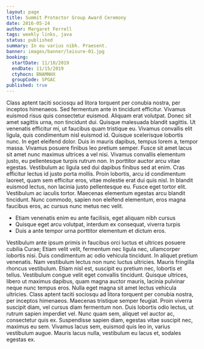 ```yaml
---
layout: page
title: Summit Protector Group Award Ceremony
date: 2016-05-24
author: Margaret Ferrell
tags: weekly links, java
status: published
summary: In eu varius nibh. Praesent.
banner: images/banner/leisure-01.jpg
booking:
  startDate: 11/10/2019
  endDate: 11/15/2019
  ctyhocn: BNAMNHX
  groupCode: SPGAC
published: true
---
```

Class aptent taciti sociosqu ad litora torquent per conubia nostra, per inceptos himenaeos. Sed fermentum ante in tincidunt efficitur. Vivamus euismod risus quis consectetur euismod. Aliquam erat volutpat. Donec sit amet sagittis urna, non tincidunt dui. Quisque malesuada blandit sagittis. Ut venenatis efficitur mi, ut faucibus quam tristique eu. Vivamus convallis elit ligula, quis condimentum nisl euismod id. Quisque scelerisque lobortis nunc.
In eget eleifend dolor. Duis in mauris dapibus, tempus lorem a, tempor massa. Vivamus posuere finibus leo pretium semper. Fusce sit amet lacus sit amet nunc maximus ultrices a vel nisi. Vivamus convallis elementum justo, eu pellentesque turpis rutrum non. In porttitor auctor arcu vitae egestas. Vestibulum ac ligula sed dui dapibus finibus sed at enim. Cras efficitur lectus id justo porta mollis. Proin lobortis, arcu id condimentum laoreet, quam sem efficitur eros, vitae molestie erat dui quis nisl. In blandit euismod lectus, non lacinia justo pellentesque eu. Fusce eget tortor elit. Vestibulum ac iaculis tortor. Maecenas elementum egestas arcu blandit tincidunt. Nunc commodo, sapien non eleifend elementum, eros magna faucibus eros, ac cursus nunc metus nec velit.

* Etiam venenatis enim eu ante facilisis, eget aliquam nibh cursus
* Quisque eget arcu volutpat, interdum ex consequat, viverra turpis
* Duis a ante tempor urna porttitor elementum et dictum eros.

Vestibulum ante ipsum primis in faucibus orci luctus et ultrices posuere cubilia Curae; Etiam velit velit, fermentum nec ligula nec, ullamcorper lobortis nisi. Duis condimentum ac odio vehicula tincidunt. In aliquet pretium venenatis. Nam vestibulum lectus non nunc luctus ultricies. Mauris fringilla rhoncus vestibulum. Etiam nisl est, suscipit eu pretium nec, lobortis et tellus. Vestibulum congue velit eget convallis tincidunt.
Quisque ultrices, libero ut maximus dapibus, quam magna auctor mauris, lacinia pulvinar neque nunc tempus eros. Nulla eget magna sit amet lectus vehicula ultricies. Class aptent taciti sociosqu ad litora torquent per conubia nostra, per inceptos himenaeos. Maecenas tristique semper feugiat. Proin viverra suscipit diam, vel cursus diam fermentum non. Duis lobortis odio lectus, ut rutrum sapien imperdiet vel. Nunc quam sem, aliquet vel auctor ac, consectetur quis ex. Suspendisse sapien diam, egestas vitae suscipit nec, maximus eu sem. Vivamus lacus sem, euismod quis leo in, varius vestibulum augue. Mauris lacus nulla, vestibulum eu lacus et, sodales egestas ex.
